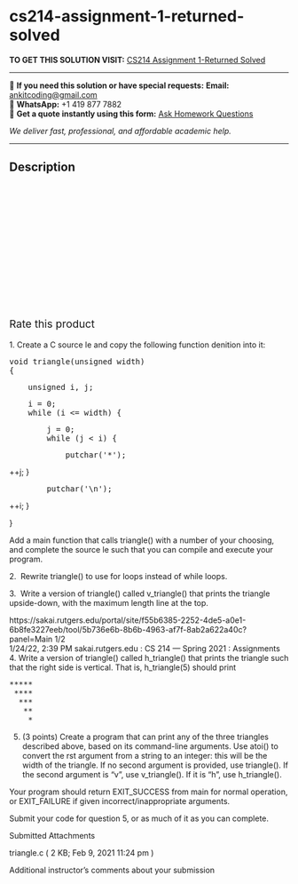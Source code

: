 # cs214-assignment-1-returned-solved
**TO GET THIS SOLUTION VISIT:** [CS214 Assignment 1-Returned Solved](https://www.ankitcodinghub.com/product/cs214-assignment-1-returned-solved/)


---

📩 **If you need this solution or have special requests:** **Email:** ankitcoding@gmail.com  
📱 **WhatsApp:** +1 419 877 7882  
📄 **Get a quote instantly using this form:** [Ask Homework Questions](https://www.ankitcodinghub.com/services/ask-homework-questions/)

*We deliver fast, professional, and affordable academic help.*

---

<h2>Description</h2>



<div class="kk-star-ratings kksr-auto kksr-align-center kksr-valign-top" data-payload="{&quot;align&quot;:&quot;center&quot;,&quot;id&quot;:&quot;90750&quot;,&quot;slug&quot;:&quot;default&quot;,&quot;valign&quot;:&quot;top&quot;,&quot;ignore&quot;:&quot;&quot;,&quot;reference&quot;:&quot;auto&quot;,&quot;class&quot;:&quot;&quot;,&quot;count&quot;:&quot;0&quot;,&quot;legendonly&quot;:&quot;&quot;,&quot;readonly&quot;:&quot;&quot;,&quot;score&quot;:&quot;0&quot;,&quot;starsonly&quot;:&quot;&quot;,&quot;best&quot;:&quot;5&quot;,&quot;gap&quot;:&quot;4&quot;,&quot;greet&quot;:&quot;Rate this product&quot;,&quot;legend&quot;:&quot;0\/5 - (0 votes)&quot;,&quot;size&quot;:&quot;24&quot;,&quot;title&quot;:&quot;CS214 Assignment 1-Returned Solved&quot;,&quot;width&quot;:&quot;0&quot;,&quot;_legend&quot;:&quot;{score}\/{best} - ({count} {votes})&quot;,&quot;font_factor&quot;:&quot;1.25&quot;}">

<div class="kksr-stars">

<div class="kksr-stars-inactive">
            <div class="kksr-star" data-star="1" style="padding-right: 4px">


<div class="kksr-icon" style="width: 24px; height: 24px;"></div>
        </div>
            <div class="kksr-star" data-star="2" style="padding-right: 4px">


<div class="kksr-icon" style="width: 24px; height: 24px;"></div>
        </div>
            <div class="kksr-star" data-star="3" style="padding-right: 4px">


<div class="kksr-icon" style="width: 24px; height: 24px;"></div>
        </div>
            <div class="kksr-star" data-star="4" style="padding-right: 4px">


<div class="kksr-icon" style="width: 24px; height: 24px;"></div>
        </div>
            <div class="kksr-star" data-star="5" style="padding-right: 4px">


<div class="kksr-icon" style="width: 24px; height: 24px;"></div>
        </div>
    </div>

<div class="kksr-stars-active" style="width: 0px;">
            <div class="kksr-star" style="padding-right: 4px">


<div class="kksr-icon" style="width: 24px; height: 24px;"></div>
        </div>
            <div class="kksr-star" style="padding-right: 4px">


<div class="kksr-icon" style="width: 24px; height: 24px;"></div>
        </div>
            <div class="kksr-star" style="padding-right: 4px">


<div class="kksr-icon" style="width: 24px; height: 24px;"></div>
        </div>
            <div class="kksr-star" style="padding-right: 4px">


<div class="kksr-icon" style="width: 24px; height: 24px;"></div>
        </div>
            <div class="kksr-star" style="padding-right: 4px">


<div class="kksr-icon" style="width: 24px; height: 24px;"></div>
        </div>
    </div>
</div>


<div class="kksr-legend" style="font-size: 19.2px;">
            <span class="kksr-muted">Rate this product</span>
    </div>
    </div>
<div class="page" title="Page 1">
<div class="section">
<div class="section">
<div class="layoutArea">
<div class="column"></div>
</div>
<div class="layoutArea">
<div class="column">
&nbsp;

</div>
</div>
<div class="layoutArea">
<div class="column">
1. Create a C source le and copy the following function denition into it:

<pre>void triangle(unsigned width)
{
</pre>
<pre>    unsigned i, j;
</pre>
<pre>    i = 0;
    while (i &lt;= width) {
</pre>
<pre>        j = 0;
        while (j &lt; i) {
</pre>
<pre>            putchar('*');
</pre>
++j; }

<pre>        putchar('\n');
</pre>
++i; }

}

Add a main function that calls triangle() with a number of your choosing, and complete the source le such that you can compile and execute your program.

2.&nbsp; Rewrite triangle() to use for loops instead of while loops.

3.&nbsp; Write a version of triangle() called v_triangle() that prints the triangle upside-down, with the maximum length line at the top.

</div>
</div>
</div>
<div class="layoutArea">
<div class="column">
https://sakai.rutgers.edu/portal/site/f55b6385-2252-4de5-a0e1-6b8fe3227eeb/tool/5b736e6b-8b6b-4963-af7f-8ab2a622a40c?panel=Main 1/2

</div>
</div>
</div>
</div>
<div class="page" title="Page 2">
<div class="section">
<div class="layoutArea">
<div class="column">
1/24/22, 2:39 PM sakai.rutgers.edu : CS 214 — Spring 2021 : Assignments

</div>
</div>
<div class="section">
<div class="layoutArea">
<div class="column">
4. Write a version of triangle() called h_triangle() that prints the triangle such that the right side is vertical. That is, h_triangle(5) should print

<pre>*****
 ****
  ***
   **
    *
</pre>
5. (3 points) Create a program that can print any of the three triangles described above, based on its command-line arguments. Use atoi() to convert the rst argument from a string to an integer: this will be the width of the triangle. If no second argument is provided, use triangle(). If the second argument is “v”, use v_triangle(). If it is “h”, use h_triangle().

Your program should return EXIT_SUCCESS from main for normal operation, or EXIT_FAILURE if given incorrect/inappropriate arguments.

Submit your code for question 5, or as much of it as you can complete.

Submitted Attachments

triangle.c ( 2 KB; Feb 9, 2021 11:24 pm )

Additional instructor’s comments about your submission

&nbsp;

</div>
</div>
</div>
</div>
</div>
